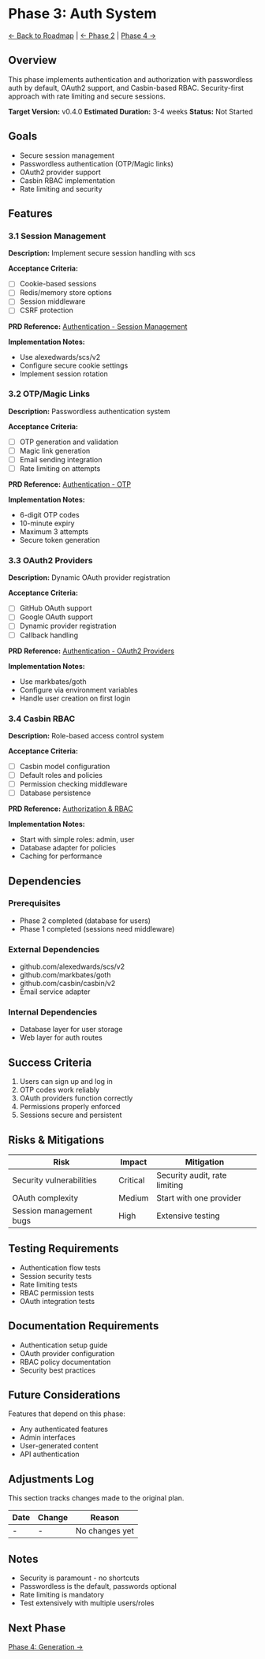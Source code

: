 # Phase 3: Auth System

[← Back to Roadmap](../README.md) | [← Phase 2](./2-data-layer.md) | [Phase 4 →](./4-generation.md)

## Overview

This phase implements authentication and authorization with passwordless auth by default, OAuth2 support, and Casbin-based RBAC. Security-first approach with rate limiting and secure sessions.

**Target Version:** v0.4.0
**Estimated Duration:** 3-4 weeks
**Status:** Not Started

## Goals

- Secure session management
- Passwordless authentication (OTP/Magic links)
- OAuth2 provider support
- Casbin RBAC implementation
- Rate limiting and security

## Features

### 3.1 Session Management

**Description:** Implement secure session handling with scs

**Acceptance Criteria:**

- [ ] Cookie-based sessions
- [ ] Redis/memory store options
- [ ] Session middleware
- [ ] CSRF protection

**PRD Reference:** [Authentication - Session Management](../../prd/3_authentication.md#session-management)

**Implementation Notes:**

- Use alexedwards/scs/v2
- Configure secure cookie settings
- Implement session rotation

### 3.2 OTP/Magic Links

**Description:** Passwordless authentication system

**Acceptance Criteria:**

- [ ] OTP generation and validation
- [ ] Magic link generation
- [ ] Email sending integration
- [ ] Rate limiting on attempts

**PRD Reference:** [Authentication - OTP](../../prd/3_authentication.md#1-otp-one-time-password---default)

**Implementation Notes:**

- 6-digit OTP codes
- 10-minute expiry
- Maximum 3 attempts
- Secure token generation

### 3.3 OAuth2 Providers

**Description:** Dynamic OAuth provider registration

**Acceptance Criteria:**

- [ ] GitHub OAuth support
- [ ] Google OAuth support
- [ ] Dynamic provider registration
- [ ] Callback handling

**PRD Reference:** [Authentication - OAuth2 Providers](../../prd/3_authentication.md#3-oauth2-providers)

**Implementation Notes:**

- Use markbates/goth
- Configure via environment variables
- Handle user creation on first login

### 3.4 Casbin RBAC

**Description:** Role-based access control system

**Acceptance Criteria:**

- [ ] Casbin model configuration
- [ ] Default roles and policies
- [ ] Permission checking middleware
- [ ] Database persistence

**PRD Reference:** [Authorization & RBAC](../../prd/4_authorization_rbac.md)

**Implementation Notes:**

- Start with simple roles: admin, user
- Database adapter for policies
- Caching for performance

## Dependencies

### Prerequisites

- Phase 2 completed (database for users)
- Phase 1 completed (sessions need middleware)

### External Dependencies

- github.com/alexedwards/scs/v2
- github.com/markbates/goth
- github.com/casbin/casbin/v2
- Email service adapter

### Internal Dependencies

- Database layer for user storage
- Web layer for auth routes

## Success Criteria

1. Users can sign up and log in
2. OTP codes work reliably
3. OAuth providers function correctly
4. Permissions properly enforced
5. Sessions secure and persistent

## Risks & Mitigations

| Risk | Impact | Mitigation |
|------|--------|------------|
| Security vulnerabilities | Critical | Security audit, rate limiting |
| OAuth complexity | Medium | Start with one provider |
| Session management bugs | High | Extensive testing |

## Testing Requirements

- Authentication flow tests
- Session security tests
- Rate limiting tests
- RBAC permission tests
- OAuth integration tests

## Documentation Requirements

- Authentication setup guide
- OAuth provider configuration
- RBAC policy documentation
- Security best practices

## Future Considerations

Features that depend on this phase:

- Any authenticated features
- Admin interfaces
- User-generated content
- API authentication

## Adjustments Log

This section tracks changes made to the original plan.

| Date | Change | Reason |
|------|--------|--------|
| - | - | No changes yet |

## Notes

- Security is paramount - no shortcuts
- Passwordless is the default, passwords optional
- Rate limiting is mandatory
- Test extensively with multiple users/roles

## Next Phase

[Phase 4: Generation →](./4-generation.md)
